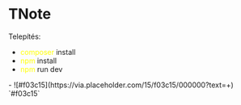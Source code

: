 <h1>TNote</h1>

<p>Telepítés:</p>
<ul> 
<li><span style="color: yellow">composer</span> install</li>
<li><span style="color: yellow">npm</span> install</li>
<li><span style="color: yellow">npm</span> run dev</li>
</ul>
- ![#f03c15](https://via.placeholder.com/15/f03c15/000000?text=+) `#f03c15`
